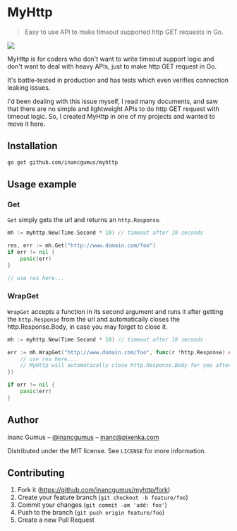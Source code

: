 # MyHttp
> Easy to use API to make timeout supported http GET requests in Go.

![](https://goreportcard.com/badge/github.com/inancgumus/myhttp)

MyHttp is for coders who don't want to write timeout support logic and don't want to deal with heavy APIs, just to make http GET request in Go.

It's battle-tested in production and has tests which even verifies connection leaking issues.

I'd been dealing with this issue myself, I read many documents, and saw that there are no simple and lightweight APIs to do http GET request with timeout logic. So, I created MyHttp in one of my projects and wanted to move it here.

## Installation

```sh
go get github.com/inancgumus/myhttp
```

## Usage example

### Get

`Get` simply gets the url and returns an `http.Response`.

```go
mh := myhttp.New(Time.Second * 10) // timeout after 10 seconds

res, err := mh.Get("http://www.domain.com/foo")
if err != nil {
	panic(err)
}

// use res here...
```

### WrapGet

`WrapGet` accepts a function in its second argument and runs it after getting the `http.Response` from the url and automatically closes the http.Response.Body, in case you may forget to close it.

```go
mh := myhttp.New(Time.Second * 10) // timeout after 10 seconds

err := mh.WrapGet("http://www.domain.com/foo", func(r *http.Response) error {
	// use res here...
	// MyHttp will automatically close http.Response.Body for you after this func ends.
})

if err != nil {
	panic(err)
}
```

## Author

Inanc Gumus – [@inancgumus](https://twitter.com/inancgumus) – inanc@pixenka.com

Distributed under the MIT license. See ``LICENSE`` for more information.

## Contributing

1. Fork it (<https://github.com/inancgumus/myhttp/fork>)
2. Create your feature branch (`git checkout -b feature/foo`)
3. Commit your changes (`git commit -am 'add: foo'`)
4. Push to the branch (`git push origin feature/foo`)
5. Create a new Pull Request
